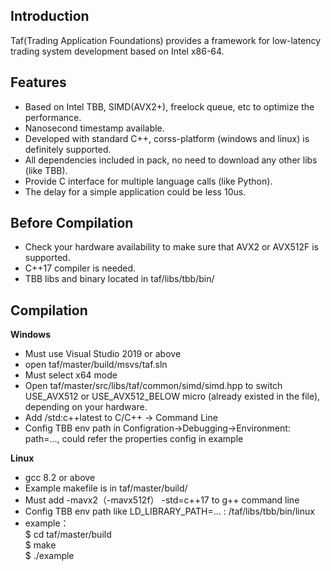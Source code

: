 ## Introduction
Taf(Trading Application Foundations) provides a framework for low-latency trading system development based on Intel x86-64.

## Features
* Based on Intel TBB, SIMD(AVX2+), freelock queue, etc to optimize the performance.
* Nanosecond timestamp available.
* Developed with standard C++, corss-platform (windows and linux) is definitely supported.
* All dependencies included in pack, no need to download any other libs (like TBB).
* Provide C interface for multiple language calls (like Python).
* The delay for a simple application could be less 10us.

## Before Compilation
* Check your hardware availability to make sure that AVX2 or AVX512F is supported.
* C++17 compiler is needed.
* TBB libs and binary located in taf/libs/tbb/bin/

## Compilation
**Windows**
  * Must use Visual Studio 2019 or above
  * open taf/master/build/msvs/taf.sln
  * Must select x64 mode
  * Open taf/master/src/libs/taf/common/simd/simd.hpp to switch USE_AVX512 or USE_AVX512_BELOW micro (already existed in the file), depending on your hardware.
  * Add /std:c++latest to C/C++ -> Command Line
  * Config TBB env path in Configration->Debugging->Environment: path=..., could refer the properties config in example
  
**Linux**
  * gcc 8.2 or above
  * Example makefile is in taf/master/build/
  * Must add -mavx2（-mavx512f） -std=c++17 to g++ command line
  * Config TBB env path like LD_LIBRARY_PATH=... : /taf/libs/tbb/bin/linux
  * example：  
    $ cd taf/master/build  
    $ make  
    $ ./example
